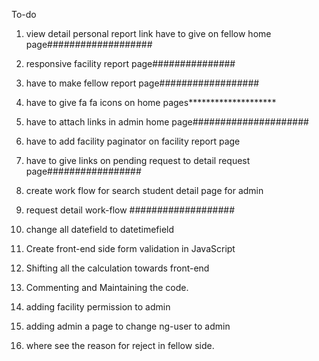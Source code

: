 To-do
1. view detail personal report link have to give on fellow home page###################
2. responsive facility report page###############
3. have to make fellow report page##################
4. have to give fa fa icons on home pages********************
5. have to attach links in admin home page#####################
6. have to add facility paginator on facility report page
7. have to give links on pending request to detail request page#################
8. create work flow for search student detail page for admin
9. request detail work-flow ###################



1. change all datefield to datetimefield
2. Create front-end side form validation in JavaScript
3. Shifting all the calculation towards front-end 
4. Commenting and Maintaining the code.

1. adding facility permission to admin
2. adding admin a page to change ng-user to admin
3. where see the reason for reject in fellow side.